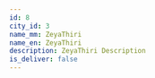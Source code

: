 ```yaml
---
id: 8
city_id: 3
name_mm: ZeyaThiri
name_en: ZeyaThiri
description: ZeyaThiri Description
is_deliver: false
---
```

